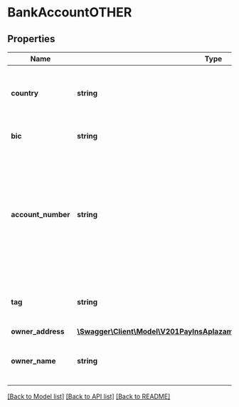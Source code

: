# BankAccountOTHER

## Properties
Name | Type | Description | Notes
------------ | ------------- | ------------- | -------------
**country** | **string** | The Country where the bank account is held | [optional] 
**bic** | **string** | The BIC of the bank account | [optional] 
**account_number** | **string** | The account number of the bank account. Must be numbers only. Canadian account numbers must be a maximum of 20 digits | [optional] 
**tag** | **string** | Custom data that you can add to this item | [optional] 
**owner_address** | [**\Swagger\Client\Model\V201PayInsAplazamepaymentswebCustomerAddress**](V201PayInsAplazamepaymentswebCustomerAddress.md) |  | [optional] 
**owner_name** | **string** | The name of the owner of the bank account | [optional] 

[[Back to Model list]](../README.md#documentation-for-models) [[Back to API list]](../README.md#documentation-for-api-endpoints) [[Back to README]](../README.md)


